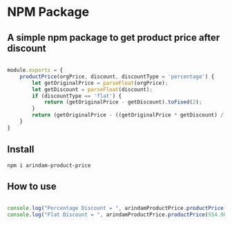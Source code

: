 # NPM Package
## A simple npm package to get product price after discount

```javascript

module.exports = {
    productPrice(orgPrice, discount, discountType = 'percentage') {
        let getOriginalPrice = parseFloat(orgPrice);
        let getDiscount = parseFloat(discount);
        if (discountType == 'flat') {
            return (getOriginalPrice - getDiscount).toFixed(2);
        }
        return (getOriginalPrice - ((getOriginalPrice * getDiscount) / 100)).toFixed(2);
    }
}

```

## Install

```
npm i arindam-product-price

```

## How to use

```javascript

console.log("Percentage Discount = ", arindamProductPrice.productPrice(554.98, 22));
console.log("Flat Discount = ", arindamProductPrice.productPrice(554.98, 22, 'flat'));

```